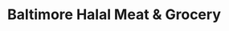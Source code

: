 ---
title: "Baltimore Halal Meat & Grocery"
url: /baltimore/baltimore-halal-meat-and-grocery/
shop: convenience
---